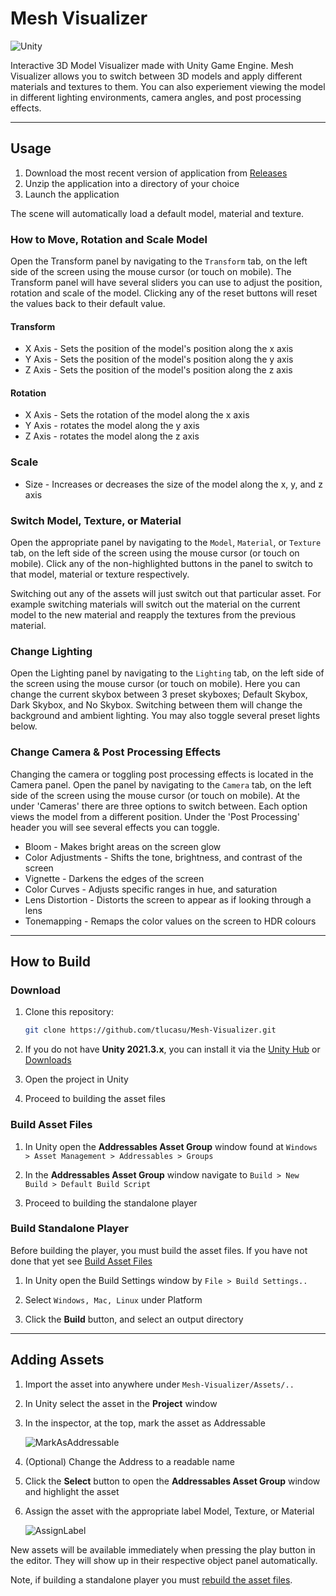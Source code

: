 # Mesh Visualizer
![Unity](https://img.shields.io/badge/Unity-2021.3.4f1-brightgreen)

Interactive 3D Model Visualizer made with Unity Game Engine. Mesh Visualizer allows you to switch between 3D models and apply different materials and textures to them. You can also experiement viewing the model in different lighting environments, camera angles, and post processing effects.

---
## Usage

1. Download the most recent version of application from [Releases](https://github.com/tlucasu/Mesh-Visualizer/releases)
2. Unzip the application into a directory of your choice
3. Launch the application

The scene will automatically load a default model, material and texture.

### How to Move, Rotation and Scale Model

Open the Transform panel by navigating to the `Transform` tab, on the left side of the screen using the mouse cursor (or touch on mobile). The Transform panel will have several sliders you can use to adjust the position, rotation and scale of the model. Clicking any of the reset buttons will reset the values back to their default value.

#### Transform
 - X Axis - Sets the position of the model's position along the x axis
 - Y Axis - Sets the position of the model's position along the y axis
 - Z Axis - Sets the position of the model's position along the z axis

#### Rotation
 - X Axis - Sets the rotation of the model along the x axis
 - Y Axis - rotates the model along the y axis
 - Z Axis - rotates the model along the z axis

### Scale
 - Size - Increases or decreases the size of the model along the x, y, and z axis

### Switch Model, Texture, or Material

Open the appropriate panel by navigating to the `Model`, `Material`, or `Texture` tab, on the left side of the screen using the mouse cursor (or touch on mobile). Click any of the non-highlighted buttons in the panel to switch to that model, material or texture respectively.

Switching out any of the assets will just switch out that particular asset. For example switching materials will switch out the material on the current model to the new material and reapply the textures from the previous material.

### Change Lighting

Open the Lighting panel by navigating to the `Lighting` tab, on the left side of the screen using the mouse cursor (or touch on mobile). Here you can change the current skybox between 3 preset skyboxes; Default Skybox, Dark Skybox, and No Skybox. Switching between them will change the background and ambient lighting. You may also toggle several preset lights below.

### Change Camera & Post Processing Effects

Changing the camera or toggling post processing effects is located in the Camera panel. Open the panel by navigating to the `Camera` tab, on the left side of the screen using the mouse cursor (or touch on mobile). At the under 'Cameras' there are three options to switch between. Each option views the model from a different position. Under the 'Post Processing' header you will see several effects you can toggle.

 - Bloom - Makes bright areas on the screen glow
 - Color Adjustments - Shifts the tone, brightness, and contrast of the screen
 - Vignette - Darkens the edges of the screen
 - Color Curves - Adjusts specific ranges in hue, and saturation
 - Lens Distortion - Distorts the screen to appear as if looking through a lens
 - Tonemapping - Remaps the color values on the screen to HDR colours

---
## How to Build
### Download

1. Clone this repository:
    ```bash
    git clone https://github.com/tlucasu/Mesh-Visualizer.git
    ```

2. If you do not have **Unity 2021.3.x**, you can install it via the [Unity Hub](https://unity.com/download) or [Downloads](https://unity3d.com/get-unity/download/archive)

3. Open the project in Unity

4. Proceed to building the asset files

### Build Asset Files
1. In Unity open the **Addressables Asset Group** window found at `Windows > Asset Management > Addressables > Groups`

2. In the **Addressables Asset Group** window navigate to `Build > New Build > Default Build Script`

3. Proceed to building the standalone player


### Build Standalone Player
Before building the player, you must build the asset files. If you have not done that yet see [Build Asset Files](#build-asset-files)

1. In Unity open the Build Settings window by `File > Build Settings..`

2. Select `Windows, Mac, Linux` under Platform

2. Click the **Build** button, and select an output directory




---
## Adding Assets

1. Import the asset into anywhere under `Mesh-Visualizer/Assets/..`

2. In Unity select the asset in the **Project** window 

3. In the inspector, at the top, mark the asset as Addressable
    
    ![MarkAsAddressable](https://cdn.discordapp.com/attachments/507657297078779906/986779730223202324/inspector-addressable-checked.PNG)

4. (Optional) Change the Address to a readable name

5. Click the **Select** button to open the **Addressables Asset Group** window and highlight the asset

6. Assign the asset with the appropriate label Model, Texture, or Material

    ![AssignLabel](https://cdn.discordapp.com/attachments/507657297078779906/986779740797038663/assign-addressable-label.png)

New assets will be available immediately when pressing the play button in the editor. They will show up in their respective object panel automatically.

 Note, if building a standalone player you must [rebuild the asset files](#build-asset-files).